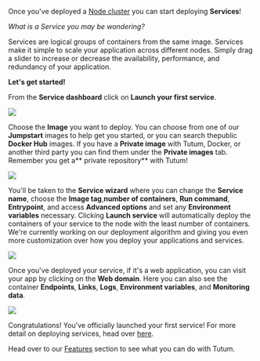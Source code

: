 Once you've deployed a [Node cluster](http://support.tutum.co/support/solutions/articles/5000012153-deploy-your-first-node) you can start deploying **Services**!

*What is a Service you may be wondering?*

Services are logical groups of containers from the same image. Services make it simple to scale your application across different nodes. Simply drag a slider to increase or decrease the availability, performance, and redundancy of your application.

**Let's get started!**

From the **Service dashboard** click on **Launch your first service**.

![](http://cdn.freshdesk.com/data/helpdesk/attachments/production/5001218590/original/Launch_your_first_service.png?1411924075)

Choose the **Image** you want to deploy. You can choose from one of our **Jumpstart** images to help get you started, or you can search thepublic **Docker Hub** images. If you have a **Private image** with Tutum, Docker, or another third party you can find them under the **Private images** tab. Remember you get a** private repository** with Tutum!

![](http://cdn.freshdesk.com/data/helpdesk/attachments/production/5001218653/original/Deploy_Jumpstart.png?1411924208)

You'll be taken to the **Service wizard** where you can change the **Service name**, choose the **Image tag**,**number of containers**, **Run command**, **Entrypoint**, and access **Advanced options** and set any **Environment variables** necessary. Clicking **Launch service** will automatically deploy the containers of your service to
the node with the least number of containers. We're currently working on our deployment algorithm and giving you even more customization over how you deploy your applications and services.

![](http://cdn.freshdesk.com/data/helpdesk/attachments/production/5001218670/original/Service_configuration.png?1411924315)

Once you've deployed your service, if it's a web application, you can visit your app by clicking on the **Web domain**. Here you can also see the container **Endpoints**, **Links**, **Logs**, **Environment variables**, and **Monitoring data**.

![](http://cdn.freshdesk.com/data/helpdesk/attachments/production/5001218676/original/Monitoring_logging_etc.png?1411924425)

Congratulations! You've officially launched your first service! For more
detail on deploying services, head over [here](https://support.tutum.co/support/solutions/articles/5000012184-docker-image).

Head over to our [Features](https://support.tutum.co/support/solutions/folders/5000046131) section to see what you can do with Tutum.

